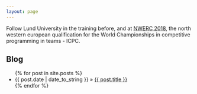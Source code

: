 ```yaml
---
layout: page
---
```


Follow Lund University in the training before, and at [NWERC 2018](http://www.nwerc.eu/), the north western european qualification for the World Championships in competitive programming in teams - ICPC.

## Blog
<ul class="posts">
    {% for post in site.posts %}
    <li><span>{{ post.date | date_to_string }}</span> &raquo; <a href="{{ post.url | prepend: site.baseurl }}">{{ post.title }}</a></li>
    {% endfor %}
</ul>
